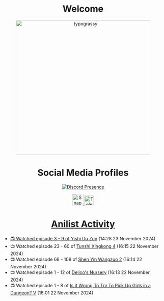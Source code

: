 <div align="center">

# Welcome
<a href="https://github.com/kawarimidoll/typograssy">
    <img alt="typograssy" src="https://typograssy.deno.dev/api?text=%E3%82%88%E3%81%86%E3%81%93%E3%81%9D%E3%81%BF%E3%81%AA%E3%81%95%E3%82%93%20-%20Sheby--&&l0=none&l1=82d9d0&l2=027353&l3=038c4c&l4=01402e&bg=none&frame=none&speed=100&comment=" width="421.99">
</a>

</div>

<div align="center">

# Social Media Profiles

[![Discord Presence](https://lanyard.cnrad.dev/api/612532963938271232)](https://discord.com/users/612532963938271232)


<a href="https://www.snapchat.com/add/a.sheby" title="Snapchat Profile">
    <img src="https://www.freepnglogos.com/uploads/snapchat-logo-png-0.png" width="35" alt="Snapchat Logo" />


<a href="https://t.me/ASheby" title="Telegram Profile">
    <img src="https://www.freepnglogos.com/uploads/telegram-logo-png-0.png" width="30" alt="Telegram Logo" />


</div>

<div align="center">

# Anilist Activity

</div>

<!-- ANILIST_ACTIVITY:start -->

-   📺 Watched episode 3 - 9 of [Yishi Du Zun](https://anilist.co/anime/166223) (14:28 23 November 2024)
-   📺 Watched episode 23 - 60 of [Tunshi Xingkong 4](https://anilist.co/anime/166219) (16:15 22 November 2024)
-   📺 Watched episode 68 - 108 of [Shen Yin Wangzuo 2](https://anilist.co/anime/153499) (16:14 22 November 2024)
-   📺 Watched episode 1 - 12 of [Delico's Nursery](https://anilist.co/anime/167991) (16:13 22 November 2024)
-   📺 Watched episode 1 - 8 of [Is It Wrong To Try To Pick Up Girls in a Dungeon? V](https://anilist.co/anime/170732) (16:01 22 November 2024)

<!-- ANILIST_ACTIVITY:end -->
